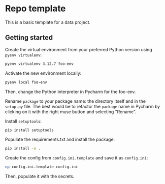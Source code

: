 # Repo template
This is a basic template for a data project.

## Getting started
Create the virtual environment from your preferred Python version using `pyenv virtualenv`:
```zsh
pyenv virtualenv 3.12.7 foo-env
```

Activate the new environment locally:
```zsh
pyenv local foo-env
```
Then, change the Python interpreter in Pycharm for the foo-env.

Rename `package` to your package name: the directory itself and in the `setup.py` file. The best would be to refactor the `package` name in Pycharm by clicking on it with the right muse button and selecting "Rename". 

Install `setuptools`:
```zsh
pip install setuptools
```

Populate the requirements.txt and install the package:
```zsh
pip install -e . 
```

Create the config from `config.ini.template` and save it as `config.ini`:
```zsh
cp config.ini.template config.ini
```
Then, populate it with the secrets.
